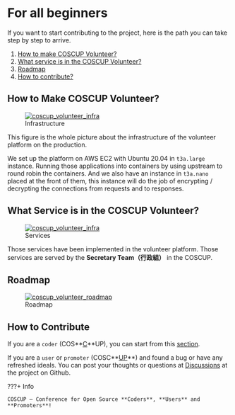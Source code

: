 # For all beginners

If you want to start contributing to the project, here is the path you can take step by step to arrive.

1. [How to make COSCUP Volunteer?](#how-to-make-coscup-volunteer)
2. [What service is in the COSCUP Volunteer?](#what-service-is-in-the-coscup-volunteer)
3. [Roadmap](#roadmap)
4. [How to contribute?](#how-to-contribute)

## How to Make COSCUP Volunteer?

<figure markdown>
  <a href="https://s3.toomore.net/coscup/volunteer/wiki_coscup_volunteer_infra.svg">
    <img alt="coscup_volunteer_infra" src="https://s3.toomore.net/coscup/volunteer/wiki_coscup_volunteer_infra.svg">
  </a>
  <figcaption>Infrastructure</figcaption>
</figure>

This figure is the whole picture about the infrastructure of the volunteer platform on the production.

We set up the platform on AWS EC2 with Ubuntu 20.04 in `t3a.large` instance. Running those applications
into containers by using upstream to round robin the containers. And we also have an instance in
`t3a.nano` placed at the front of them, this instance will do the job of encrypting / decrypting
the connections from requests and to responses.

## What Service is in the COSCUP Volunteer?

<figure markdown>
  <a href="https://s3.toomore.net/coscup/volunteer/wiki_coscup_volunteer_services.svg">
    <img alt="coscup_volunteer_infra" src="https://s3.toomore.net/coscup/volunteer/wiki_coscup_volunteer_services.svg">
  </a>
  <figcaption>Services</figcaption>
</figure>

Those services have been implemented in the volunteer platform. Those services are
served by the **Secretary Team（行政組）** in the COSCUP.

## Roadmap

<figure markdown>
  <a href="https://s3.toomore.net/coscup/volunteer/wiki_coscup_volunteer_roadmap.svg">
    <img alt="coscup_volunteer_roadmap" src="https://s3.toomore.net/coscup/volunteer/wiki_coscup_volunteer_roadmap.svg">
  </a>
  <figcaption>Roadmap</figcaption>
</figure>


## How to Contribute

If you are a `coder` (COS**<u>C</u>**UP), you can start from this [section](dev/beginners.md).

If you are a `user` or `promoter` (COSC**<u>UP</u>**) and found a bug or have any refreshed ideals.
You can post your thoughts or questions at [Discussions](https://github.com/COSCUP/COSCUP-Volunteer/discussions)
at the project on Github.

???+ Info

    COSCUP — Conference for Open Source **Coders**, **Users** and **Promoters**!
